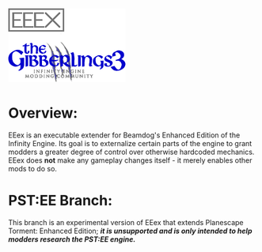 # ![EEex Logo](EEex.png)
<h1>Overview:</h1>

EEex is an executable extender for Beamdog's Enhanced Edition of the Infinity Engine. Its goal is to externalize certain parts of the engine to grant modders a greater degree of control over otherwise hardcoded mechanics. EEex does <b class="Bold">not</b> make any gameplay changes itself - it merely enables other mods to do so.
<br>

<h1>PST:EE Branch:</h1>

This branch is an experimental version of EEex that extends Planescape Torment: Enhanced Edition; _**it is unsupported and is only intended to help modders research the PST:EE engine.**_